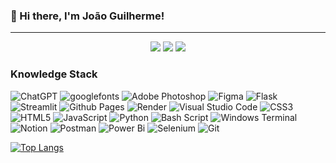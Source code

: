 ### 👋 Hi there, I'm João Guilherme!

---

<p align="center">
 <img src="https://komarev.com/ghpvc/?username=jgu1lherme&color=brightgreen"/> 
 <img src="https://badges.pufler.dev/repos/jgu1lherme"/>
 <img src="https://badges.pufler.dev/commits/all/jgu1lherme" />

<h3>Knowledge Stack</h3>
<p>
<img alt="ChatGPT" src="https://img.shields.io/badge/ChatGPT-74aa9c?style=flat-square&logo=openai&logoColor=white" />
<img alt="googlefonts" src="https://img.shields.io/badge/Google%Fonts-000B1D.svg?style=flat-square&logo=googlefonts&logoColor=white" />
<img alt="Adobe Photoshop" src="https://img.shields.io/badge/adobe%20photoshop-%2331A8FF.svg?style=flat-square&logo=adobe%20photoshop&logoColor=white" />
<img alt="Figma" src="https://img.shields.io/badge/figma-%23F24E1E.svg?style=flat-square&logo=figma&logoColor=white" />
<img alt="Flask" src="https://img.shields.io/badge/flask-%23000.svg?style=flat-square&logo=flask&logoColor=white" />
<img alt="Streamlit" src="https://img.shields.io/badge/Streamlit-%23FE4B4B.svg?style=flat-square&logo=streamlit&logoColor=white" />
<img alt="Github Pages" src="https://img.shields.io/badge/github%20pages-121013?style=flat-square&logo=github&logoColor=white" />
<img alt="Render" src="https://img.shields.io/badge/Render-%46E3B7.svg?style=flat-square&logo=render&logoColor=white" />
<img alt="Visual Studio Code" src="https://img.shields.io/badge/Visual%20Studio%20Code-0078d7.svg?style=flat-square&logo=visual-studio-code&logoColor=white" />
<img alt="CSS3" src="https://img.shields.io/badge/css3-%231572B6.svg?style=flat-square&logo=css3&logoColor=white" />
<img alt="HTML5" src="https://img.shields.io/badge/html5-%23E34F26.svg?style=flat-square&logo=html5&logoColor=white" />
<img alt="JavaScript" src="https://img.shields.io/badge/javascript-%23323330.svg?style=flat-square&logo=javascript&logoColor=%23F7DF1E" />
<img alt="Python" src="https://img.shields.io/badge/-Python-abb?style=flat-square&logo=python&logoColor=white&logoSize=auto&color=3776AB" />
<img alt="Bash Script" src="https://img.shields.io/badge/bash_script-%23121011.svg?style=flat-square&logo=gnu-bash&logoColor=white" />
<img alt="Windows Terminal" src="https://img.shields.io/badge/Windows%20Terminal-%234D4D4D.svg?style=flat-square&logo=windows-terminal&logoColor=white" />
<img alt="Notion" src="https://img.shields.io/badge/Notion-%23000000.svg?style=flat-square&logo=notion&logoColor=white" />
<img alt="Postman" src="https://img.shields.io/badge/Postman-FF6C37?style=flat-square&logo=postman&logoColor=white" />
<img alt="Power Bi" src="https://img.shields.io/badge/power_bi-F2C811?style=flat-square&logo=powerbi&logoColor=black" />
<img alt="Selenium" src="https://img.shields.io/badge/-selenium-%43B02A?style=flat-square&logo=selenium&logoColor=white" />
<img alt="Git" src="https://img.shields.io/badge/git-%23F05033.svg?style=flat-square&logo=git&logoColor=white" />

</p>

[![Top Langs](https://github-readme-stats.vercel.app/api/top-langs/?username=jgu1lherme&layout=compact&bg_color=00000000&border_color=00000000&text_color=fff)](https://github.com/anuraghazra/github-readme-stats)

